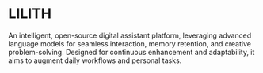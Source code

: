# LILITH
An intelligent, open-source digital assistant platform, leveraging advanced language models for seamless interaction, memory retention, and creative problem-solving. Designed for continuous enhancement and adaptability, it aims to augment daily workflows and personal tasks.
